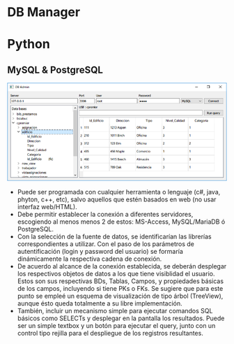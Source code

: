 # DB Manager
# Python
## MySQL & PostgreSQL

![](https://github.com/gamezcua1/DBManager/blob/master/window.PNG "This is what the app looks like")


- Puede ser programada con cualquier herramienta o lenguaje (c#, java, phyton, c++, etc), salvo aquellos que estén 
basados en web (no usar interfaz web/HTML).
- Debe permitir establecer la conexión a diferentes servidores, escogiendo al menos menos 2 de estos: MS-Access, 
MySQL/MariaDB ó PostgreSQL.
- Con la selección de la fuente de datos, se identificarían las librerías correspondientes a utilizar. Con el paso de 
los parámetros de autentificación (login y password del usuario) se formaría dinámicamente la respectiva cadena de conexión. 
- De acuerdo al alcance de la conexión establecida, se deberán desplegar los respectivos objetos de datos a los que 
tiene visiblidad el usuario. Estos son sus respectivas BDs, Tablas, Campos, y propiedades básicas de los campos, incluyendo si tiene PKs o FKs. Se sugiere que para este punto se empleé un esquema de visualización de tipo árbol (TreeView), aunque ésto queda totalmente a su libre implementación.
- También, incluir un mecanismo simple para ejecutar comandos SQL básicos como SELECTs y desplegar en la pantalla los 
resultados. Puede ser un simple textbox y un botón para ejecutar el query, junto con un control tipo rejilla para el despliegue de los registros resultantes.

